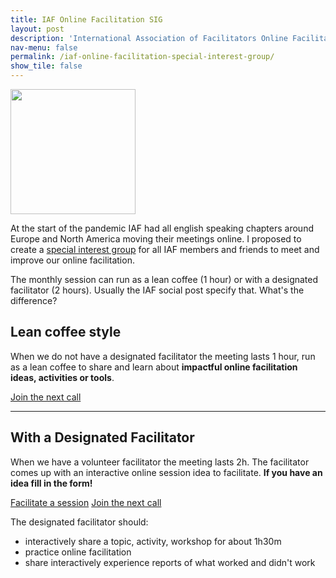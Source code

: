 ```yaml
---
title: IAF Online Facilitation SIG
layout: post
description: 'International Association of Facilitators Online Facilitation Search Interest Group'
nav-menu: false
permalink: /iaf-online-facilitation-special-interest-group/
show_tile: false
---
```


<p><span class="image left"><img src="{% link assets/images/distributed-team.jpg %}" height="200px" alt="" /></span></p>

At the start of the pandemic IAF had all english speaking chapters around Europe and North America moving their meetings online. I proposed to create a <a target="_blank" href="https://www.iaf-world.org/site/chapters/online-facilitation-0">special interest group</a> for all IAF members and friends to meet and improve our online facilitation.

The monthly session can run as a lean coffee (1 hour) or with a designated facilitator (2 hours). Usually the IAF social post specify that. What's the difference?


## Lean coffee style

When we do not have a designated facilitator the meeting lasts 1 hour, run as a lean coffee to share and learn about  **impactful online facilitation ideas, activities or tools**.

<a target="_blank" href="{{ site.iaf_online_sig_registration_url }}" class="button special icon fa-sign-in">Join the next call</a>

---

## With a Designated Facilitator

When we have a volunteer facilitator the meeting lasts 2h. The facilitator comes up with an interactive online session idea to facilitate. **If you have an idea fill in the form!**

<a target="_blank" href="https://docs.google.com/forms/d/e/1FAIpQLSdpQ8ZiA92JZZc3Ut74sKoL_-5NHyOCrjSAPGT9OPO4fOBMQQ/viewform" class="button special icon fa-gift">Facilitate a session</a>
<a target="_blank" href="{{ site.iaf_online_sig_registration_url }}" class="button icon fa-sign-in">Join the next call</a>

The designated facilitator should:
* interactively share a topic, activity, workshop for about 1h30m
* practice online facilitation
* share interactively experience reports of what worked and didn't work